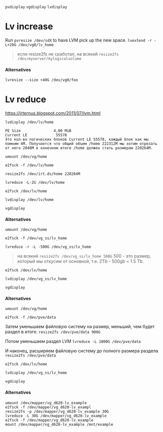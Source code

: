 `pvdisplay`
`vgdisplay`
`lvdisplay`
# Lv increase
Run `pvresize /dev/sdX` to have LVM pick up the new space.
`lvextend -r -L+20G /dev/vg0/lv_home`

> если resize2fs не сработал, на всякий `resize2fs /dev/myserver/mylogicalvolume`


#### Alternatives
`lvresize --size +40G /dev/vg0/foo`

# Lv reduce
https://irternus.blogspot.com/2011/07/lvm.html

`lvdisplay /dev/lv/home`
```
PE Size               4,00 MiB
Current LE             55578
Это кол-во логических блоков Current LE 55578, каждый блок как мы помним 4M. Получается что общий объем /home 222312M мы хотим отрезать от него 2048M в конечном итоге /home должен стать размером 220264M.
```
`umount /dev/vg/home`

`e2fsck -f /dev/lv/home`

`resize2fs /dev/irt.ds/home 220264M`

`lvreduce -L-2G /dev/lv/home`

`e2fsck /dev/lv/home`

`lvdisplay /dev/lv/home`

`vgdisplay`
#### Alternatives
`umount /dev/vg/home`

`e2fsck -f /dev/vg_ss/lv_home`

`lvreduce -r -L -500G /dev/vg_ss/lv_home`
>  на всякий `resize2fs /dev/vg_ss/lv_home 500G`
> 500 - это размер, который мы откусим от основной, т.е. 2Tb - 500gb = 1.5 Tb.

`e2fsck /dev/lv/home`

`lvdisplay /dev/vg_ss/lv_home`

`vgdisplay`
#### Alternatives
`umount /dev/vg/home`

`e2fsck -f /dev/pve/data`

Затем уменьшаем файловую систему на размер, меньший, чем будет раздел в итоге.
`resize2fs /dev/pve/data 900G`

Потом уменьшаем раздел LVM
`lvreduce -L 1000G /dev/pve/data`

И наконец, расширяем файловую систему до полного размера раздела
`resize2fs /dev/pve/data`

`e2fsck /dev/lv/home`

`lvdisplay /dev/vg_ss/lv_home`

`vgdisplay`
#### Alternatives
```
umount /dev/mapper/vg_d620-lv_example
e2fsck -f /dev/mapper/vg_d620-lv_exampl
resize2fs -p /dev/mapper/vg_d620-lv_example 30G
lvreduce -L 30G /dev/mapper/vg_d620-lv_example
e2fsck -f /dev/mapper/vg_d620-lv_example
mount /dev/mapper/vg_d620-lv_example /mnt/example
```



